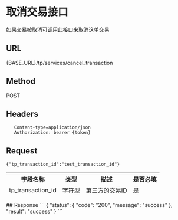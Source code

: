 # 取消交易接口

如果交易被取消可调用此接口来取消这单交易

## URL
   {BASE_URL}/tp/services/cancel_transaction

## Method
   POST

## Headers
```
   Content-type=application/json
   Authorization: bearer {token}
```

## Request
```
{"tp_transaction_id":"test_transaction_id"}
```
<table data-tablesaw-sortable>
    <thead>
        <tr>
            <th data-tablesaw-sortable-col data-tablesaw-sortable-default-col>字段名称</th>
            <th data-tablesaw-sortable-col>类型</th>
            <th data-tablesaw-sortable-col>描述</th>
            <th data-tablesaw-sortable-col>是否必填</th>
        </tr>
	<tr>
		<td>tp_transaction_id</th>
		<td>字符型</th>
		<td>第三方的交易ID</th>
		<td>是</th>
	</tr>
    </thead>
<table>
## Response
```
{
	"status": {
		"code": "200",
		"message": "success"
	},
	"result": "success"
}
```
